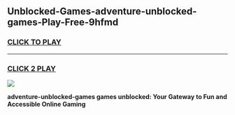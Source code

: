 
## Unblocked-Games-adventure-unblocked-games-Play-Free-9hfmd
<h3>
<a href="https://premium76.site?title=adventure-unblocked-games&ref=15A">CLICK TO PLAY</a></h3>
<hr>

<h3>
<a href="https://premium76.site?title=adventure-unblocked-games&ref=15A">CLICK 2 PLAY</a>
  
</h3>

<a href="https://premium76.site?title=adventure-unblocked-games&ref=15A"><img src="https://clearcache.store/games.png"></a>


**adventure-unblocked-games games unblocked: Your Gateway to Fun and Accessible Online Gaming**
